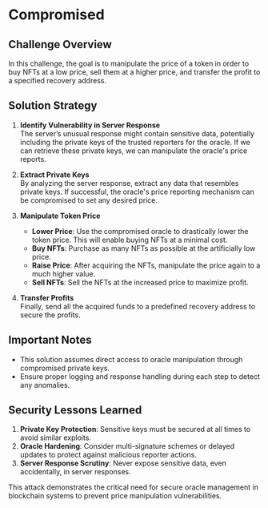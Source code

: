 # Compromised

## Challenge Overview
In this challenge, the goal is to manipulate the price of a token in order to buy NFTs at a low price, sell them at a higher price, and transfer the profit to a specified recovery address.

## Solution Strategy

1. **Identify Vulnerability in Server Response**  
   The server’s unusual response might contain sensitive data, potentially including the private keys of the trusted reporters for the oracle. If we can retrieve these private keys, we can manipulate the oracle's price reports.

2. **Extract Private Keys**  
   By analyzing the server response, extract any data that resembles private keys. If successful, the oracle's price reporting mechanism can be compromised to set any desired price.

3. **Manipulate Token Price**  
   - **Lower Price**: Use the compromised oracle to drastically lower the token price. This will enable buying NFTs at a minimal cost.
   - **Buy NFTs**: Purchase as many NFTs as possible at the artificially low price.
   - **Raise Price**: After acquiring the NFTs, manipulate the price again to a much higher value.
   - **Sell NFTs**: Sell the NFTs at the increased price to maximize profit.

4. **Transfer Profits**  
   Finally, send all the acquired funds to a predefined recovery address to secure the profits.

## Important Notes
- This solution assumes direct access to oracle manipulation through compromised private keys.
- Ensure proper logging and response handling during each step to detect any anomalies.
  
## Security Lessons Learned
1. **Private Key Protection**: Sensitive keys must be secured at all times to avoid similar exploits.
2. **Oracle Hardening**: Consider multi-signature schemes or delayed updates to protect against malicious reporter actions.
3. **Server Response Scrutiny**: Never expose sensitive data, even accidentally, in server responses.
  
This attack demonstrates the critical need for secure oracle management in blockchain systems to prevent price manipulation vulnerabilities.
